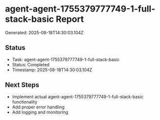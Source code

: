 # agent-agent-1755379777749-1-full-stack-basic Report

Generated: 2025-08-18T14:30:03.104Z

## Status
- Task: agent-agent-1755379777749-1-full-stack-basic
- Status: Completed
- Timestamp: 2025-08-18T14:30:03.104Z

## Next Steps
- Implement actual agent-agent-1755379777749-1-full-stack-basic functionality
- Add proper error handling
- Add logging and monitoring
